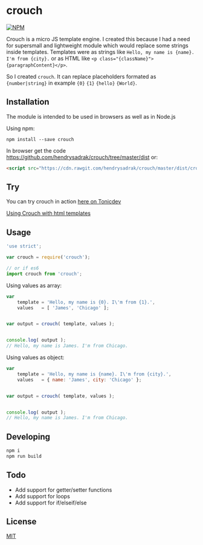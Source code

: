 # crouch

[![NPM](https://nodei.co/npm/crouch.png?compact=true)](https://nodei.co/npm/crouch/)

Crouch is a micro JS template engine. I created this because I had a need for supersmall and lightweight module which would replace some strings inside templates. Templates were as strings like `Hello, my name is {name}. I'm from {city}.` or as HTML like `<p class="{className}">{paragraphContent}</p>`.

So I created `crouch`. It can replace placeholders formated as `{number|string}` in example `{0}` `{1}` `{hello}` `{World}`.


## Installation

The module is intended to be used in browsers as well as in Node.js


Using npm:
```
npm install --save crouch
```

In browser get the code https://github.com/hendrysadrak/crouch/tree/master/dist or:
```html
<script src="https://cdn.rawgit.com/hendrysadrak/crouch/master/dist/crouch.js"></script>
```


## Try

You can try crouch in action [here on Tonicdev](https://tonicdev.com/hendrysadrak/crouch-example-01)

[Using Crouch with html templates](https://tonicdev.com/hendrysadrak/crouch-example-2)


## Usage

```javascript
'use strict';

var crouch = require('crouch');

// or if es6
import crouch from 'crouch';
```

Using values as array:

```javascript
var
    template = 'Hello, my name is {0}. I\'m from {1}.',
    values   = [ 'James', 'Chicago' ];


var output = crouch( template, values );


console.log( output );
// Hello, my name is James. I'm from Chicago.
```

Using values as object:

```javascript
var
    template = 'Hello, my name is {name}. I\'m from {city}.',
    values   = { name: 'James', city: 'Chicago' };


var output = crouch( template, values );


console.log( output );
// Hello, my name is James. I'm from Chicago.
```


## Developing
```bash
npm i
npm run build
```


## Todo

* Add support for getter/setter functions
* Add support for loops
* Add support for if/elseif/else


## License

[MIT](LICENSE)
